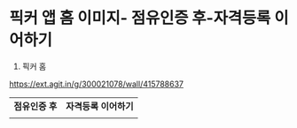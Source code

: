 # 픽커 앱 홈 이미지- 점유인증 후-자격등록 이어하기

1. 픽커 홈

https://ext.agit.in/g/300021078/wall/415788637

|  |  |
| --- | --- |
| **점유인증 후** | **자격등록 이어하기** |
|  |  |
